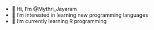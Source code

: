 - 👋 Hi, I’m @Mythri_Jayaram
- 👀 I’m interested in learning new programming languages
- 🌱 I’m currently learning R programming

<!---
MythriJayaram/MythriJayaram is a ✨ special ✨ repository because its `README.md` (this file) appears on your GitHub profile.
You can click the Preview link to take a look at your changes.
--->
